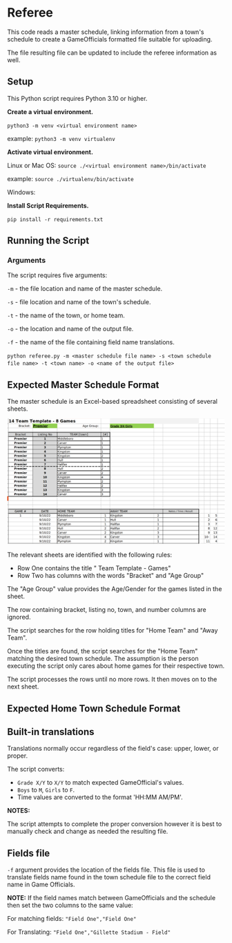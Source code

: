 # Referee

This code reads a master schedule, linking information from a town's schedule to create a GameOfficials formatted file suitable for uploading.

The file resulting file can be updated to include the referee information as well.


## Setup

This Python script requires Python 3.10 or higher.

**Create a virtual environment.** 

`python3 -m venv <virtual environment name>`

example: `python3 -m venv virtualenv`

**Activate virtual environment.**

Linux or Mac OS: `source ./<virtual environment name>/bin/activate`

example: `source ./virtualenv/bin/activate`

Windows: 

**Install Script Requirements.**

`pip install -r requirements.txt`


## Running the Script

### Arguments

The script requires five arguments:

`-m` - the file location and name of the master schedule.

`-s` - file location and name of the town's schedule.

`-t` - the name of the town, or home team.

`-o` - the location and name of the output file.

`-f` - the name of the file containing field name translations.

`python referee.py -m <master schedule file name> -s <town schedule file name> -t <town name> -o <name of the output file>`

## Expected Master Schedule Format

The master schedule is an Excel-based spreadsheet consisting of several sheets.

![Alt text](assets/masterschedule.png?raw=true "Master Schedule")

The relevant sheets are identified with the following rules:
* Row One contains the title "<number> Team Template - <number> Games"
* Row Two has columns with the words "Bracket" and "Age Group"

The "Age Group" value provides the Age/Gender for the games listed in the sheet.

The row containing bracket, listing no, town, and number columns are ignored.

The script searches for the row holding titles for "Home Team" and "Away Team".

Once the titles are found, the script searches for the "Home Team" matching the desired town schedule. The assumption is the person executing the script only cares about home games for their respective town.

The script processes the rows until no more rows. It then moves on to the next sheet.

## Expected Home Town Schedule Format

## Built-in translations

Translations normally occur regardless of the field's case: upper, lower, or proper.

The script converts:
* `Grade X/Y` to `X/Y` to match expected GameOfficial's values.
* `Boys` to `M`, `Girls` to `F`.
* Time values are converted to the format 'HH:MM AM/PM'.

**NOTES:** 

The script attempts to complete the proper conversion however it is best to manually check and change as needed the resulting file.

## Fields file

`-f` argument provides the location of the fields file. This file is used to translate fields name found in the town schedule file to the correct field name in Game Officials.

**NOTE:** If the field names match between GameOfficials and the schedule then set the two columns to the same value:

For matching fields: `"Field One","Field One"`

For Translating: `"Field One","Gillette Stadium - Field"`


